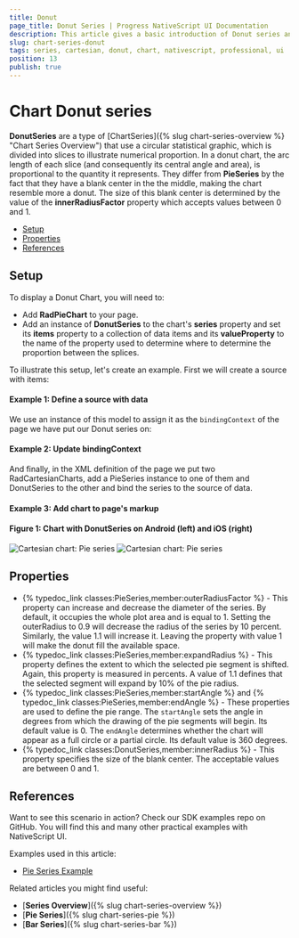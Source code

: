 ```yaml
---
title: Donut
page_title: Donut Series | Progress NativeScript UI Documentation
description: This article gives a basic introduction of Donut series and continues with a sample scenario of how Donut series are used.
slug: chart-series-donut
tags: series, cartesian, donut, chart, nativescript, professional, ui
position: 13
publish: true
---
```


# Chart Donut series

**DonutSeries** are a type of [ChartSeries]({% slug chart-series-overview %} "Chart Series Overview") that use a circular statistical graphic, which is divided into slices to illustrate numerical proportion. In a donut chart, the arc length of each slice (and consequently its central angle and area), is proportional to the quantity it represents. They differ from **PieSeries** by the fact that they have a blank center in the the middle, making the chart resemble more a donut. The size of this blank center is determined by the value of the **innerRadiusFactor** property which accepts values between 0 and 1.

* [Setup](#setup)
* [Properties](#properties)
* [References](#references)

## Setup

To display a Donut Chart, you will need to:
* Add **RadPieChart** to your page.
* Add an instance of **DonutSeries** to the chart's **series** property and set its **items** property to a collection of data items and its **valueProperty** to the name of the property used to determine where to determine the proportion between the splices.

To illustrate this setup, let's create an example. First we will create a source with items:

#### Example 1: Define a source with data

<snippet id='categorical-source'/>

We use an instance of this model to assign it as the `bindingContext` of the page we have put our Donut series on:

#### Example 2: Update bindingContext

<snippet id='binding-context-pie-series'/>

And finally, in the XML definition of the page we put two RadCartesianCharts, add a PieSeries instance to one of them and DonutSeries to the other and bind the series to the source of data.

#### Example 3: Add chart to page's markup

<snippet id='pie-series'/>

#### Figure 1: Chart with DonutSeries on Android (left) and iOS (right)

![Cartesian chart: Pie series](../../../../img/ns_ui/pie_series_android.png "Pie series on Android.") ![Cartesian chart: Pie series](../../../../img/ns_ui/pie_series_ios.png "Pie series on iOS.")

## Properties

*  {% typedoc_link classes:PieSeries,member:outerRadiusFactor %} - This property can increase and decrease the diameter of the series. By default, it occupies the whole plot area and is equal to 1. Setting the outerRadius to 0.9 will decrease the radius of the series by 10 percent. Similarly, the value 1.1 will increase it. Leaving the property with value 1 will make the donut fill the available space.
* {% typedoc_link classes:PieSeries,member:expandRadius %} - This property defines the extent to which the selected pie segment is shifted. Again, this property is measured in percents. A value of 1.1 defines that the selected segment will expand by 10% of the pie radius.
* {% typedoc_link classes:PieSeries,member:startAngle %} and {% typedoc_link classes:PieSeries,member:endAngle %} - These properties are used to define the pie range. The `startAngle` sets the angle in degrees from which the drawing of the pie segments will begin.
Its default value is 0. The `endAngle` determines whether the chart will appear as a full circle or a partial circle. Its default value is 360 degrees.
* {% typedoc_link classes:DonutSeries,member:innerRadius %} - This property specifies the size of the blank center. The acceptable values are between 0 and 1.

## References

Want to see this scenario in action?
Check our SDK examples repo on GitHub. You will find this and many other practical examples with NativeScript UI.

Examples used in this article:

* [Pie Series Example](https://github.com/NativeScript/nativescript-ui-samples/tree/master/chart/app/examples/series/pie)

Related articles you might find useful:

* [**Series Overview**]({% slug chart-series-overview %})
* [**Pie Series**]({% slug chart-series-pie %})
* [**Bar Series**]({% slug chart-series-bar %})
